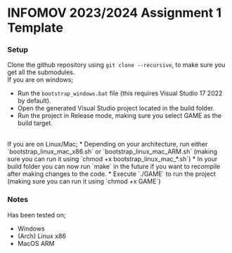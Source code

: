 # INFOMOV 2023/2024 Assignment 1 Template

### Setup
Clone the github repository using `git clone --recursive`, to make sure you get all the submodules.
<br>
If you are on windows;
* Run the `bootstrap_windows.bat` file (this requires Visual Studio 17 2022 by default).
* Open the generated Visual Studio project located in the build folder.
* Run the project in Release mode, making sure you select GAME as the build target.
<br>
If you are on Linux/Mac;
* Depending on your architecture, run either `bootstrap_linux_mac_x86.sh` or `bootstrap_linux_mac_ARM.sh` (making sure you can run it using `chmod +x bootstrap_linux_mac_*.sh`)
* In your build folder you can now run `make` in the future if you want to recompile after making changes to the code.
* Execute `./GAME` to run the project (making sure you can run it using `chmod +x GAME`)

### Notes
Has been tested on;
* Windows
* (Arch) Linux x86 
* MacOS ARM